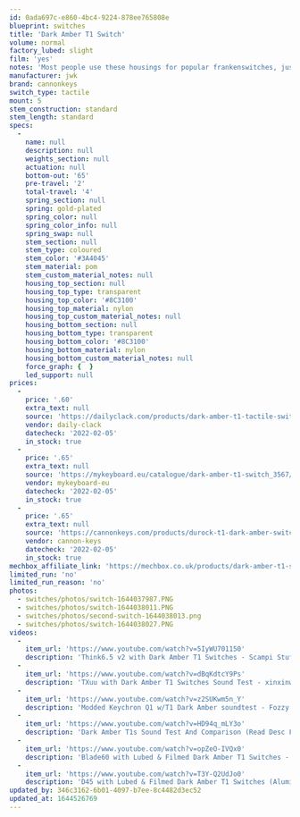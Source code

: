 ```yaml
---
id: 0ada697c-e860-4bc4-9224-878ee765808e
blueprint: switches
title: 'Dark Amber T1 Switch'
volume: normal
factory_lubed: slight
film: 'yes'
notes: 'Most people use these housings for popular frankenswitches, just because they''re that good.'
manufacturer: jwk
brand: cannonkeys
switch_type: tactile
mount: 5
stem_construction: standard
stem_length: standard
specs:
  -
    name: null
    description: null
    weights_section: null
    actuation: null
    bottom-out: '65'
    pre-travel: '2'
    total-travel: '4'
    spring_section: null
    spring: gold-plated
    spring_color: null
    spring_color_info: null
    spring_swap: null
    stem_section: null
    stem_type: coloured
    stem_color: '#3A4045'
    stem_material: pom
    stem_custom_material_notes: null
    housing_top_section: null
    housing_top_type: transparent
    housing_top_color: '#8C3100'
    housing_top_material: nylon
    housing_top_custom_material_notes: null
    housing_bottom_section: null
    housing_bottom_type: transparent
    housing_bottom_color: '#8C3100'
    housing_bottom_material: nylon
    housing_bottom_custom_material_notes: null
    force_graph: {  }
    led_support: null
prices:
  -
    price: '.60'
    extra_text: null
    source: 'https://dailyclack.com/products/dark-amber-t1-tactile-switches'
    vendor: daily-clack
    datecheck: '2022-02-05'
    in_stock: true
  -
    price: '.65'
    extra_text: null
    source: 'https://mykeyboard.eu/catalogue/dark-amber-t1-switch_3567/'
    vendor: mykeyboard-eu
    datecheck: '2022-02-05'
    in_stock: true
  -
    price: '.65'
    extra_text: null
    source: 'https://cannonkeys.com/products/durock-t1-dark-amber-switches'
    vendor: cannon-keys
    datecheck: '2022-02-05'
    in_stock: true
mechbox_affiliate_link: 'https://mechbox.co.uk/products/dark-amber-t1-switch?_pos=1&_sid=89b65d6e0&_ss=r'
limited_run: 'no'
limited_run_reason: 'no'
photos:
  - switches/photos/switch-1644037987.PNG
  - switches/photos/switch-1644038011.PNG
  - switches/photos/second-switch-1644038013.png
  - switches/photos/switch-1644038027.PNG
videos:
  -
    item_url: 'https://www.youtube.com/watch?v=5IyWU701150'
    description: 'Think6.5 v2 with Dark Amber T1 Switches - Scampi Stuff'
  -
    item_url: 'https://www.youtube.com/watch?v=dBqKdtcY9Ps'
    description: 'TXuu with Dark Amber T1 Switches Sound Test - xinxinwong'
  -
    item_url: 'https://www.youtube.com/watch?v=z2SUKwm5n_Y'
    description: 'Modded Keychron Q1 w/T1 Dark Amber soundtest - Fozzy'
  -
    item_url: 'https://www.youtube.com/watch?v=HD94q_mLY3o'
    description: 'Dark Amber T1s Sound Test And Comparison (Read Desc For Info) - EthanPod'
  -
    item_url: 'https://www.youtube.com/watch?v=opZeO-IVQx0'
    description: 'Blade60 with Lubed & Filmed Dark Amber T1 Switches - Sound Test - saintkeebs'
  -
    item_url: 'https://www.youtube.com/watch?v=T3Y-Q2UdJo0'
    description: 'D45 with Lubed & Filmed Dark Amber T1 Switches (Aluminum Plate) - Sound Test - saintkeebs'
updated_by: 346c3162-6b01-4097-b7ee-8c4482d3ec52
updated_at: 1644526769
---
```

